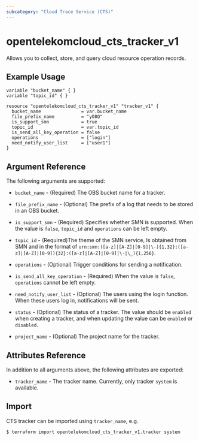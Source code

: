 ```yaml
---
subcategory: "Cloud Trace Service (CTS)"
---
```


# opentelekomcloud_cts_tracker_v1

Allows you to collect, store, and query cloud resource operation records.

## Example Usage

```hcl
variable "bucket_name" { }
variable "topic_id" { }

resource "opentelekomcloud_cts_tracker_v1" "tracker_v1" {
  bucket_name               = var.bucket_name
  file_prefix_name          = "yO8Q"
  is_support_smn            = true
  topic_id                  = var.topic_id
  is_send_all_key_operation = false
  operations                = ["login"]
  need_notify_user_list     = ["user1"]
}
```

## Argument Reference

The following arguments are supported:

* `bucket_name` - (Required) The OBS bucket name for a tracker.

* `file_prefix_name` - (Optional) The prefix of a log that needs to be stored in an OBS bucket.

* `is_support_smn` - (Required) Specifies whether SMN is supported. When the value is `false`,
  `topic_id` and `operations` can be left empty.

* `topic_id` - (Required)The theme of the SMN service, Is obtained from SMN and in the format of
  `urn:smn:([a-z]|[A-Z]|[0-9]|\-){1,32}:([a-z]|[A-Z]|[0-9]){32}:([a-z]|[A-Z]|[0-9]|\-|\_){1,256}`.

* `operations` - (Optional) Trigger conditions for sending a notification.

* `is_send_all_key_operation` - (Required) When the value is `false`, `operations` cannot be left empty.

* `need_notify_user_list` - (Optional) The users using the login function. When these users log in,
  notifications will be sent.

* `status` - (Optional) The status of a tracker. The value should be `enabled` when creating a
  tracker, and when updating the value can be `enabled` or `disabled`.

* `project_name` - (Optional) The project name for the tracker.

## Attributes Reference

In addition to all arguments above, the following attributes are exported:

* `tracker_name` - The tracker name. Currently, only tracker `system` is available.

## Import

CTS tracker can be imported using  `tracker_name`, e.g.

```shell
$ terraform import opentelekomcloud_cts_tracker_v1.tracker system
```
